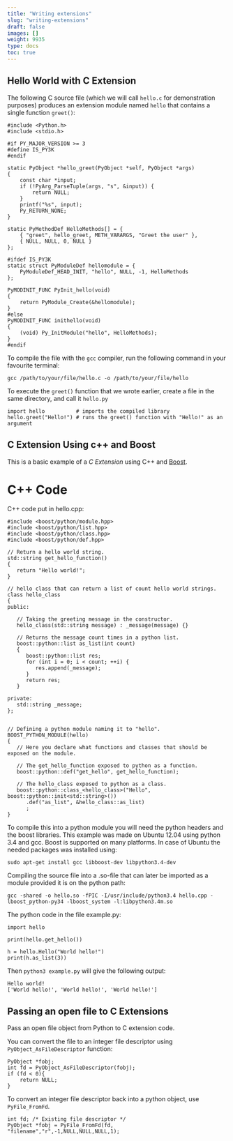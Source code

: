 ```yaml
---
title: "Writing extensions"
slug: "writing-extensions"
draft: false
images: []
weight: 9935
type: docs
toc: true
---
```


## Hello World with C Extension
The following C source file (which we will call `hello.c` for demonstration purposes) produces an extension module named `hello` that contains a single function `greet()`:

    #include <Python.h>
    #include <stdio.h>
    
    #if PY_MAJOR_VERSION >= 3
    #define IS_PY3K
    #endif

    static PyObject *hello_greet(PyObject *self, PyObject *args)
    {
        const char *input;
        if (!PyArg_ParseTuple(args, "s", &input)) {
            return NULL;
        }
        printf("%s", input);
        Py_RETURN_NONE;
    }

    static PyMethodDef HelloMethods[] = {
        { "greet", hello_greet, METH_VARARGS, "Greet the user" },
        { NULL, NULL, 0, NULL }
    };

    #ifdef IS_PY3K
    static struct PyModuleDef hellomodule = {
        PyModuleDef_HEAD_INIT, "hello", NULL, -1, HelloMethods
    };

    PyMODINIT_FUNC PyInit_hello(void)
    {
        return PyModule_Create(&hellomodule);
    }
    #else
    PyMODINIT_FUNC inithello(void)
    {
        (void) Py_InitModule("hello", HelloMethods);
    }
    #endif

To compile the file with the `gcc` compiler, run the following command in your favourite terminal:

`gcc /path/to/your/file/hello.c -o /path/to/your/file/hello`

To execute the `greet()` function that we wrote earlier, create a file in the same directory, and call it `hello.py`

    import hello          # imports the compiled library
    hello.greet("Hello!") # runs the greet() function with "Hello!" as an argument


  [1]: https://docs.python.org/2/extending/extending.html

## C Extension Using c++ and Boost
This is a basic example of a *C Extension* using C++ and [Boost][boost].

C++ Code
========

C++ code put in hello.cpp:

    #include <boost/python/module.hpp>
    #include <boost/python/list.hpp>
    #include <boost/python/class.hpp>
    #include <boost/python/def.hpp>
    
    // Return a hello world string.
    std::string get_hello_function()
    {
       return "Hello world!";
    }
    
    // hello class that can return a list of count hello world strings.
    class hello_class
    {
    public:
    
       // Taking the greeting message in the constructor.
       hello_class(std::string message) : _message(message) {}
    
       // Returns the message count times in a python list.
       boost::python::list as_list(int count)
       {
          boost::python::list res;
          for (int i = 0; i < count; ++i) {
             res.append(_message);
          }
          return res;
       }
       
    private:
       std::string _message;
    };
    
    
    // Defining a python module naming it to "hello".
    BOOST_PYTHON_MODULE(hello)
    {
       // Here you declare what functions and classes that should be exposed on the module.
    
       // The get_hello_function exposed to python as a function.
       boost::python::def("get_hello", get_hello_function);
    
       // The hello_class exposed to python as a class.
       boost::python::class_<hello_class>("Hello", boost::python::init<std::string>())
          .def("as_list", &hello_class::as_list)
          ;   
    }

To compile this into a python module you will need the python headers
and the boost libraries. This example was made on Ubuntu 12.04 using
python 3.4 and gcc. Boost is supported on many platforms. In case of
Ubuntu the needed packages was installed using:

    sudo apt-get install gcc libboost-dev libpython3.4-dev

Compiling the source file into a .so-file that can later be imported as a module provided it is on the python path:

    gcc -shared -o hello.so -fPIC -I/usr/include/python3.4 hello.cpp -lboost_python-py34 -lboost_system -l:libpython3.4m.so

The python code in the file example.py:

    import hello
    
    print(hello.get_hello())
    
    h = hello.Hello("World hello!")
    print(h.as_list(3))

Then `python3 example.py` will give the following output:

    Hello world!
    ['World hello!', 'World hello!', 'World hello!']
    
  [boost]: http://www.boost.org/

## Passing an open file to C Extensions
Pass an open file object from Python to C extension code.

You can convert the file to an integer file descriptor using `PyObject_AsFileDescriptor` function:

    PyObject *fobj;
    int fd = PyObject_AsFileDescriptor(fobj);
    if (fd < 0){
        return NULL;
    }

To convert an integer file descriptor back into a python object, use
`PyFile_FromFd`.

    int fd; /* Existing file descriptor */
    PyObject *fobj = PyFile_FromFd(fd, "filename","r",-1,NULL,NULL,NULL,1);


